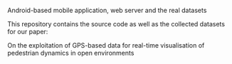 Android-based mobile application, web server and the real datasets
 
This repository contains the source code as well as the collected datasets for our paper:

On the exploitation of GPS-based data for real-time visualisation of pedestrian dynamics in
open environments
